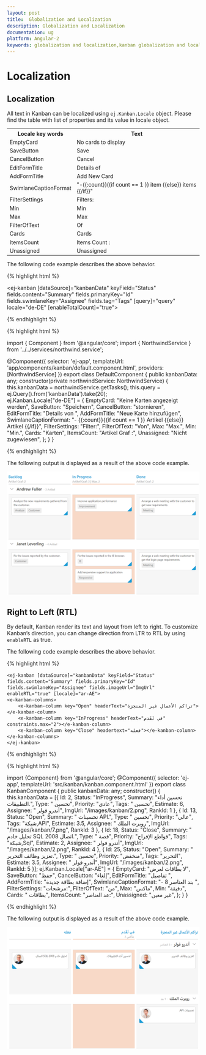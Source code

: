 ```yaml
---
layout: post
title:  Globalization and Localization
description: Globalization and Localization
documentation: ug
platform: Angular-2
keywords: globalization and localization,kanban globalization and localizationards
---
```


# Localization

## Localization

All text in Kanban can be localized using `ej.Kanban.Locale` object. Please find the table with list of properties and its value in locale object.

<table>
<tr>
<th>
Locale key words </th><th>
Text</th></tr>
<tr>
<td>
EmptyCard
</td><td>
No cards to display
</td></tr>
<tr>
<td>
SaveButton
</td><td>
Save
</td></tr>
<tr>
<td>
CancelButton
</td><td>
Cancel
</td></tr>
<tr>
<td>
EditFormTitle
</td><td>
Details of
</td></tr>
<tr>
<td>
AddFormTitle
</td><td>
Add New Card
</td></tr>
<tr>
<td>
SwimlaneCaptionFormat
</td><td>
    "-{{:count}}{{if count == 1 }} item {{else}} items {{/if}}"
</td></tr>
<tr>
<td>
FilterSettings
</td><td>
Filters:
</td></tr>
<tr>
<td>
Min
</td><td>
Min
</td></tr>
<tr>
<td>
Max
</td><td>
Max
</td></tr>
<tr>
<td>
FilterOfText
</td><td>
Of
</td></tr>
<tr>
<td>
Cards
</td><td>
Cards
</td></tr>
<tr>
<td>
ItemsCount
</td><td>
Items Count :
</td></tr>
<tr>
<td>
Unassigned
</td><td>
Unassigned
</td></tr>
</table>

The following code example describes the above behavior.

{% highlight html %}

<ej-kanban [dataSource]="kanbanData" keyField="Status" fields.content="Summary" fields.primaryKey="Id" fields.swimlaneKey="Assignee" fields.tag="Tags" [query]="query" locale="de-DE" [enableTotalCount]="true">
    <e-kanban-columns>
        <e-kanban-column key="Open" headerText="Backlog"></e-kanban-column>
        <e-kanban-column key="InProgress" headerText="In Progress" constraints.max="2"></e-kanban-column>
        <e-kanban-column key="Close" headerText="Done"></e-kanban-column>
    </e-kanban-columns>
</ej-kanban>

{% endhighlight %}

{% highlight html %}

import { Component } from '@angular/core';
import { NorthwindService } from '../../services/northwind.service';

@Component({
  selector: 'ej-app',
  templateUrl: 'app/components/kanban/default.component.html',
  providers: [NorthwindService]
})
export class DefaultComponent {
  public kanbanData: any;
    constructor(private northwindService: NorthwindService) {
        this.kanbanData = northwindService.getTasks();
        this.query = ej.Query().from('kanbanData').take(20);  
        ej.Kanban.Locale["de-DE"] = {
            EmptyCard: "Keine Karten angezeigt werden",
            SaveButton: "Speichern",
            CancelButton: "stornieren",
            EditFormTitle: "Details von ",
            AddFormTitle: "Neue Karte hinzufügen",
            SwimlaneCaptionFormat: "- {{:count}}{{if count == 1 }} Artikel {{else}} Artikel {{/if}}",
            FilterSettings: "Filter:",
            FilterOfText: "Von",
            Max: "Max.",
            Min: "Min.",
            Cards: "Karten",
            ItemsCount: "Artikel Graf :",
            Unassigned: "Nicht zugewiesen",
        };
    }
}

{% endhighlight %}

The following output is displayed as a result of the above code example.

![](Localization_images/localization_img1.png)

## Right to Left (RTL)

By default, Kanban render its text and layout from left to right. To customize Kanban’s direction, you can change direction from LTR to RTL by using `enableRTL` as true.

The following code example describes the above behavior.


{% highlight html %}

    <ej-kanban [dataSource]="kanbanData" keyField="Status" fields.content="Summary" fields.primaryKey="Id" fields.swimlaneKey="Assignee" fields.imageUrl="ImgUrl" enableRTL="true" [locale]="ar-AE">
    <e-kanban-columns>
        <e-kanban-column key="Open" headerText="تراكم الأعمال غير المنجزة"></e-kanban-column>
        <e-kanban-column key="InProgress" headerText="في تَقَدم" constraints.max="2"></e-kanban-column>
        <e-kanban-column key="Close" headertext="فعله"></e-kanban-column>
    </e-kanban-columns>
    </ej-kanban> 

{% endhighlight %}

{% highlight html %}
 
import {Component} from '@angular/core';
         @Component({
         selector: 'ej-app',
         templateUrl: 'src/kanban/kanban.component.html'
    })
    export class KanbanComponent {
    public kanbanData: any;
    constructor() {
        this.kanbanData = [{ Id: 2, Status: "InProgress", Summary: "تحسين أداء التطبيقات.", Type: " تحسين", Priority: "عادي", Tags: " تحسين", Estimate: 6, Assignee: " أندرو فولر", ImgUrl: "/images/kanban/2.png", RankId: 1 },
            { Id: 13, Status: "Open", Summary: " تحسينات API.", Type: " تحسين", Priority: "عالي", Tags: "شبكة,API", Estimate: 3.5, Assignee: " روبرت الملك", ImgUrl: "/images/kanban/7.png", RankId: 3 },
            { Id: 18, Status: "Close", Summary: " تحليل خادم SQL 2008 اتصال.", Type: " قصة", Priority: "قواطع الإفراج", Tags: "شبكة,Sql", Estimate: 2, Assignee: " أندرو فولر", ImgUrl: "/images/kanban/2.png", RankId: 4 },
            { Id: 25, Status: "Open", Summary: " تعزيز وظائف التحرير.", Type: " تحسين", Priority: "منخفض", Tags: "التحرير", Estimate: 3.5, Assignee: " أندرو فولر", ImgUrl: "/images/kanban/2.png", RankId: 5 }];
        ej.Kanban.Locale["ar-AE"] = {
            EmptyCard: "لا بطاقات لعرض",
            SaveButton: "حفظ",
            CancelButton: "إلغاء",
            EditFormTitle: "تفاصيل ",
            AddFormTitle: "إضافة بطاقة جديدة",
            SwimlaneCaptionFormat: "- 8 بند  العناصر ",
            FilterSettings: "مرشحات:",
            FilterOfText: "من",
            Max: "ماكس",
            Min: "دقيقة",
            Cards: "  بطاقات",
            ItemsCount: "عد العناصر:",
            Unassigned: "غير معين",
        };
    }
} 

{% endhighlight %}

The following output is displayed as a result of the above code example.

![](Localization_images/localization_img2.png)


